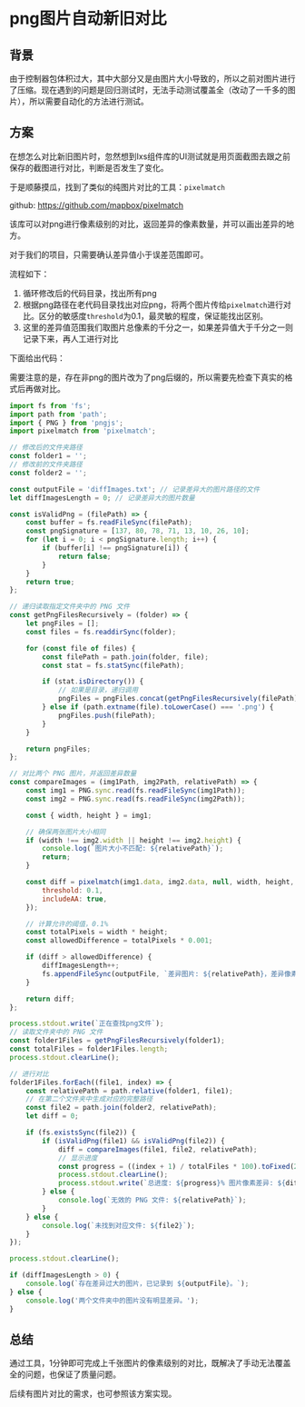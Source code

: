 # png图片自动新旧对比



## 背景

由于控制器包体积过大，其中大部分又是由图片大小导致的，所以之前对图片进行了压缩。现在遇到的问题是回归测试时，无法手动测试覆盖全（改动了一千多的图片），所以需要自动化的方法进行测试。





## 方案

在想怎么对比新旧图片时，忽然想到Ixs组件库的UI测试就是用页面截图去跟之前保存的截图进行对比，判断是否发生了变化。

于是顺藤摸瓜，找到了类似的纯图片对比的工具：`pixelmatch`

github: https://github.com/mapbox/pixelmatch

该库可以对png进行像素级别的对比，返回差异的像素数量，并可以画出差异的地方。



对于我们的项目，只需要确认差异值小于误差范围即可。

流程如下：

1. 循环修改后的代码目录，找出所有png
2. 根据png路径在老代码目录找出对应png，将两个图片传给`pixelmatch`进行对比。区分的敏感度`threshold`为0.1，最灵敏的程度，保证能找出区别。
3. 这里的差异值范围我们取图片总像素的千分之一，如果差异值大于千分之一则记录下来，再人工进行对比





下面给出代码：

需要注意的是，存在非png的图片改为了png后缀的，所以需要先检查下真实的格式后再做对比。

```js
import fs from 'fs';
import path from 'path';
import { PNG } from 'pngjs';
import pixelmatch from 'pixelmatch';

// 修改后的文件夹路径
const folder1 = '';
// 修改前的文件夹路径
const folder2 = '';

const outputFile = 'diffImages.txt'; // 记录差异大的图片路径的文件
let diffImagesLength = 0; // 记录差异大的图片数量

const isValidPng = (filePath) => {
    const buffer = fs.readFileSync(filePath);
    const pngSignature = [137, 80, 78, 71, 13, 10, 26, 10];
    for (let i = 0; i < pngSignature.length; i++) {
        if (buffer[i] !== pngSignature[i]) {
            return false;
        }
    }
    return true;
};

// 递归读取指定文件夹中的 PNG 文件
const getPngFilesRecursively = (folder) => {
    let pngFiles = [];
    const files = fs.readdirSync(folder);

    for (const file of files) {
        const filePath = path.join(folder, file);
        const stat = fs.statSync(filePath);

        if (stat.isDirectory()) {
            // 如果是目录，递归调用
            pngFiles = pngFiles.concat(getPngFilesRecursively(filePath));
        } else if (path.extname(file).toLowerCase() === '.png') {
            pngFiles.push(filePath);
        }
    }

    return pngFiles;
};

// 对比两个 PNG 图片，并返回差异数量
const compareImages = (img1Path, img2Path, relativePath) => {
    const img1 = PNG.sync.read(fs.readFileSync(img1Path));
    const img2 = PNG.sync.read(fs.readFileSync(img2Path));

    const { width, height } = img1;

    // 确保两张图片大小相同
    if (width !== img2.width || height !== img2.height) {
        console.log(`图片大小不匹配: ${relativePath}`);
        return;
    }

    const diff = pixelmatch(img1.data, img2.data, null, width, height, {
        threshold: 0.1,
        includeAA: true,
    });

    // 计算允许的阈值，0.1%
    const totalPixels = width * height;
    const allowedDifference = totalPixels * 0.001;

    if (diff > allowedDifference) {
        diffImagesLength++;
        fs.appendFileSync(outputFile, `差异图片: ${relativePath}，差异像素数量: ${diff}\n`);
    }

    return diff;
};

process.stdout.write(`正在查找png文件`);
// 读取文件夹中的 PNG 文件
const folder1Files = getPngFilesRecursively(folder1);
const totalFiles = folder1Files.length;
process.stdout.clearLine();

// 进行对比
folder1Files.forEach((file1, index) => {
    const relativePath = path.relative(folder1, file1);
    // 在第二个文件夹中生成对应的完整路径
    const file2 = path.join(folder2, relativePath);
    let diff = 0;

    if (fs.existsSync(file2)) {
        if (isValidPng(file1) && isValidPng(file2)) {
            diff = compareImages(file1, file2, relativePath);
            // 显示进度
            const progress = ((index + 1) / totalFiles * 100).toFixed(2);
            process.stdout.clearLine();
            process.stdout.write(`总进度: ${progress}% 图片像素差异: ${diff} 对比图片：${relativePath} \r`);
        } else {
            console.log(`无效的 PNG 文件: ${relativePath}`);
        }
    } else {
        console.log(`未找到对应文件: ${file2}`);
    }
});

process.stdout.clearLine();

if (diffImagesLength > 0) {
    console.log(`存在差异过大的图片，已记录到 ${outputFile}。`);
} else {
    console.log('两个文件夹中的图片没有明显差异。');
}

```



## 总结

通过工具，1分钟即可完成上千张图片的像素级别的对比，既解决了手动无法覆盖全的问题，也保证了质量问题。

后续有图片对比的需求，也可参照该方案实现。

